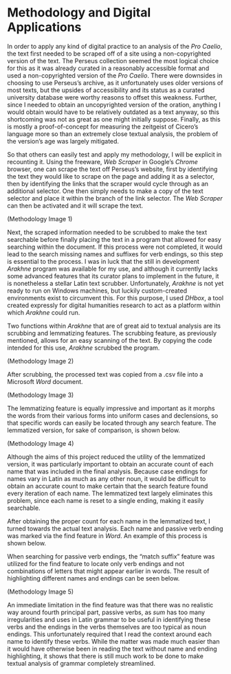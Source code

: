 # Methodology and Digital Applications

In order to apply any kind of digital practice to an analysis of the *Pro Caelio*, the text first needed to be scraped off of a site using a non-copyrighted version of the text.  The Perseus collection seemed the most logical choice for this as it was already curated in a reasonably accessible format and used a non-copyrighted version of the *Pro Caelio*.  There were downsides in choosing to use Perseus’s archive, as it unfortunately uses older versions of most texts, but the upsides of accessibility and its status as a curated university database were worthy reasons to offset this weakness. Further, since I needed to obtain an uncopyrighted version of the oration, anything I would obtain would have to be relatively outdated as a text anyway, so this shortcoming was not as great as one might initially suppose. Finally, as this is mostly a proof-of-concept for measuring the zeitgeist of Cicero’s language more so than an extremely close textual analysis, the problem of the version’s age was largely mitigated.

So that others can easily test and apply my methodology, I will be explicit in recounting it. Using the freeware, *Web Scraper* in Google’s *Chrome* browser, one can scrape the text off Perseus’s website, first by identifying the text they would like to scrape on the page and adding it as a selector, then by identifying the links that the scraper would cycle through as an additional selector. One then simply needs to make a copy of the text selector and place it within the branch of the link selector. The *Web Scraper* can then be activated and it will scrape the text.

(Methodology Image 1)

Next, the scraped information needed to be scrubbed to make the text searchable before finally placing the text in a program that allowed for easy searching within the document.  If this process were not completed, it would lead to the search missing names and suffixes for verb endings, so this step is essential to the process.  I was in luck that the still in development *Arakhne* program was available for my use, and although it currently lacks some advanced features that its curator plans to implement in the future, it is nonetheless a stellar Latin text scrubber.  Unfortunately, *Arakhne* is not yet ready to run on Windows machines, but luckily custom-created environments exist to circumvent this.  For this purpose, I used *DHbox*, a tool created expressly for digital humanities research to act as a platform within which *Arakhne* could run.

Two functions within *Arakhne* that are of great aid to textual analysis are its scrubbing and lemmatizing features.  The scrubbing feature, as previously mentioned, allows for an easy scanning of the text. By copying the code intended for this use, *Arakhne* scrubbed the program.

(Methodology Image 2)

After scrubbing, the processed text was copied from a .csv file into a Microsoft *Word* document.

(Methodology Image 3)

The lemmatizing feature is equally impressive and important as it morphs the words from their various forms into uniform cases and declensions, so that specific words can easily be located through any search feature. The lemmatized version, for sake of comparison, is shown below.

(Methodology Image 4)

Although the aims of this project reduced the utility of the lemmatized version, it was particularly important to obtain an accurate count of each name that was included in the final analysis. Because case endings for names vary in Latin as much as any other noun, it would be difficult to obtain an accurate count to make certain that the search feature found every iteration of each name. The lemmatized text largely eliminates this problem, since each name is reset to a single ending, making it easily searchable.

After obtaining the proper count for each name in the lemmatized text, I turned towards the actual text analysis.  Each name and passive verb ending was marked via the find feature in *Word*. An example of this process is shown below.

When searching for passive verb endings, the “match suffix” feature was utilized for the find feature to locate only verb endings and not combinations of letters that might appear earlier in words.  The result of highlighting different names and endings can be seen below.

(Methodology Image 5)

An immediate limitation in the find feature was that there was no realistic way around fourth principal part, passive verbs, as *sum* has too many irregularities and uses in Latin grammar to be useful in identifying these verbs and the endings in the verbs themselves are too typical as noun endings. This unfortunately required that I read the context around each name to identify these verbs.  While the matter was made much easier than it would have otherwise been in reading the text without name and ending highlighting, it shows that there is still much work to be done to make textual analysis of grammar completely streamlined.
